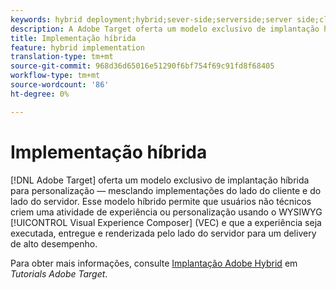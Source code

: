 ```yaml
---
keywords: hybrid deployment;hybrid;sever-side;serverside;server side;client-side;clientside;client side;hybrid implementation
description: A Adobe Target oferta um modelo exclusivo de implantação híbrida para personalização, mesclando implementações do lado do cliente e do lado do servidor.
title: Implementação híbrida
feature: hybrid implementation
translation-type: tm+mt
source-git-commit: 968d36d65016e51290f6bf754f69c91fd8f68405
workflow-type: tm+mt
source-wordcount: '86'
ht-degree: 0%

---
```



# Implementação híbrida

[!DNL Adobe Target] oferta um modelo exclusivo de implantação híbrida para personalização — mesclando implementações do lado do cliente e do lado do servidor. Esse modelo híbrido permite que usuários não técnicos criem uma atividade de experiência ou personalização usando o WYSIWYG [!UICONTROL Visual Experience Composer] (VEC) e que a experiência seja executada, entregue e renderizada pelo lado do servidor para um delivery de alto desempenho.

Para obter mais informações, consulte [Implantação Adobe Hybrid](https://experienceleague.adobe.com/docs/target-learn/tutorials/implementation/hybrid-deployment.html) em *Tutorials Adobe Target*.

